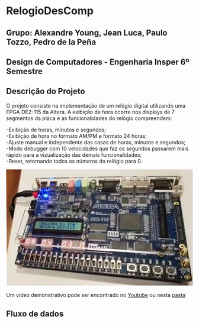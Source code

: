 # RelogioDesComp

## Grupo: Alexandre Young, Jean Luca, Paulo Tozzo, Pedro de la Peña
## Design de Computadores - Engenharia Insper 6º Semestre

## Descrição do Projeto
O projeto consiste na implementação de um relógio digital utilizando uma FPGA DE2-115 da Altera. A exibição de hora ocorre nos displays de 7 segmentos da placa e as funcionalidades do relógio compreendem:  

-Exibição de horas, minutos e segundos;   
-Exibição de hora no formato AM/PM e formato 24 horas;  
-Ajuste manual e independente das casas de horas, minutos e segundos;  
-Modo debugger com 10 velocidades que faz os segundos passarem mais rápido para a vizualização das demais funcionalidades;  
-Reset, retornando todos os números do relógio para 0.  

![Placa](/doc/fpga.png)

Um video demonstrativo pode ser encontrado no [Youtube](https://www.youtube.com/watch?v=nVh3ch9Pl34) ou nesta [pasta](/Video_Demo)

## Fluxo de dados
